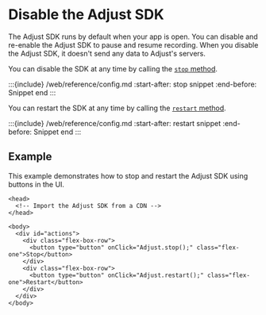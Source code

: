 # Disable the Adjust SDK

The Adjust SDK runs by default when your app is open. You can disable and re-enable the Adjust SDK to pause and resume recording. When you disable the Adjust SDK, it doesn't send any data to Adjust's servers.

You can disable the SDK at any time by calling the [`stop` method](#web-stop-invocation).

:::{include} /web/reference/config.md
:start-after: stop snippet
:end-before: Snippet end
:::

You can restart the SDK at any time by calling the [`restart` method](#web-restart-invocation).

:::{include} /web/reference/config.md
:start-after: restart snippet
:end-before: Snippet end
:::

## Example

This example demonstrates how to stop and restart the Adjust SDK using buttons in the UI.

```{code-block} html
<head>
  <!-- Import the Adjust SDK from a CDN -->
</head>

<body>
  <div id="actions">
    <div class="flex-box-row">
      <button type="button" onClick="Adjust.stop();" class="flex-one">Stop</button>
    </div>
    <div class="flex-box-row">
      <button type="button" onClick="Adjust.restart();" class="flex-one">Restart</button>
    </div>
  </div>
</body>
```
